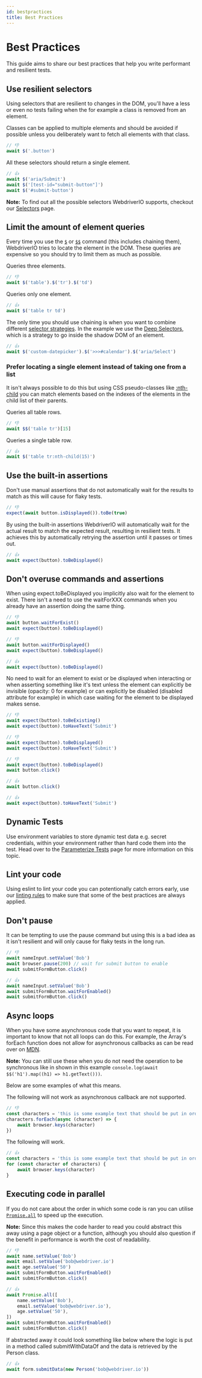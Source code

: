 ```yaml
---
id: bestpractices
title: Best Practices
---
```


# Best Practices

This guide aims to share our best practices that help you write performant and resilient tests.

## Use resilient selectors

Using selectors that are resilient to changes in the DOM, you'll have a less or even no tests failing when the for example a class is removed from an element.

Classes can be applied to multiple elements and should be avoided if possible unless you deliberately want to fetch all elements with that class.

```js
// 👎
await $('.button')
```

All these selectors should return a single element.

```js
// 👍
await $('aria/Submit')
await $('[test-id="submit-button"]')
await $('#submit-button')
```

__Note:__ To find out all the possible selectors WebdriverIO supports, checkout our [Selectors](./Selectors.md) page.

## Limit the amount of element queries

Every time you use the [`$`](https://webdriver.io/docs/api/browser/$) or [`$$`](https://webdriver.io/docs/api/browser/$$) command (this includes chaining them), WebdriverIO tries to locate the element in the DOM. These queries are expensive so you should try to limit them as much as possible.

Queries three elements.

```js
// 👎
await $('table').$('tr').$('td')
```

Queries only one element.

``` js
// 👍
await $('table tr td')
```

The only time you should use chaining is when you want to combine different [selector strategies](https://webdriver.io/docs/selectors/#custom-selector-strategies).
In the example we use the [Deep Selectors](https://webdriver.io/docs/selectors#deep-selectors), which is a strategy to go inside the shadow DOM of an element.

``` js
// 👍
await $('custom-datepicker').$('>>>#calendar').$('aria/Select')
```

### Prefer locating a single element instead of taking one from a list

It isn't always possible to do this but using CSS pseudo-classes like [:nth-child](https://developer.mozilla.org/en-US/docs/Web/CSS/:nth-child) you can match elements based on the indexes of the elements in the child list of their parents.

Queries all table rows.

```js
// 👎
await $$('table tr')[15]
```

Queries a single table row.

```js
// 👍
await $('table tr:nth-child(15)')
```

## Use the built-in assertions

Don't use manual assertions that do not automatically wait for the results to match as this will cause for flaky tests.

```js
// 👎
expect(await button.isDisplayed()).toBe(true)
```

By using the built-in assertions WebdriverIO will automatically wait for the actual result to match the expected result, resulting in resilient tests.
It achieves this by automatically retrying the assertion until it passes or times out.

```js
// 👍
await expect(button).toBeDisplayed()
```

## Don't overuse commands and assertions

When using expect.toBeDisplayed you implicitly also wait for the element to exist. There isn't a need to use the waitForXXX commands when you already have an assertion doing the same thing.

```js
// 👎
await button.waitForExist()
await expect(button).toBeDisplayed()

// 👎
await button.waitForDisplayed()
await expect(button).toBeDisplayed()

// 👍
await expect(button).toBeDisplayed()
```

No need to wait for an element to exist or be displayed when interacting or when asserting something like it's text unless the element can explicitly be invisible (opacity: 0 for example) or can explicitly be disabled (disabled attribute for example) in which case waiting for the element to be displayed makes sense.

```js
// 👎
await expect(button).toBeExisting()
await expect(button).toHaveText('Submit')

// 👎
await expect(button).toBeDisplayed()
await expect(button).toHaveText('Submit')

// 👎
await expect(button).toBeDisplayed()
await button.click()
```

```js
// 👍
await button.click()

// 👍
await expect(button).toHaveText('Submit')
```

## Dynamic Tests

Use environment variables to store dynamic test data e.g. secret credentials, within your environment rather than hard code them into the test. Head over to the [Parameterize Tests](parameterize-tests) page for more information on this topic.

## Lint your code

Using eslint to lint your code you can potentionally catch errors early, use our [linting rules](https://www.npmjs.com/package/eslint-plugin-wdio) to make sure that some of the best practices are always applied.

## Don't pause

It can be tempting to use the pause command but using this is a bad idea as it isn't resilient and will only cause for flaky tests in the long run.

```js
// 👎
await nameInput.setValue('Bob')
await browser.pause(200) // wait for submit button to enable
await submitFormButton.click()

// 👍
await nameInput.setValue('Bob')
await submitFormButton.waitForEnabled()
await submitFormButton.click()
```

## Async loops

When you have some asynchronous code that you want to repeat, it is important to know that not all loops can do this.
For example, the Array's forEach function does not allow for asynchronous callbacks as can be read over on [MDN](https://developer.mozilla.org/en-US/docs/Web/JavaScript/Reference/Global_Objects/Array/forEach).

__Note:__ You can still use these when you do not need the operation to be synchronous like in shown in this example `console.log(await $$('h1').map((h1) => h1.getText()))`.

Below are some examples of what this means.

The following will not work as asynchronous callback are not supported.

```js
// 👎
const characters = 'this is some example text that should be put in order'
characters.forEach(async (character) => {
    await browser.keys(character)
})
```

The following will work.

```js
// 👍
const characters = 'this is some example text that should be put in order'
for (const character of characters) {
    await browser.keys(character)
}
```

## Executing code in parallel

If you do not care about the order in which some code is ran you can utilise [`Promise.all`](https://developer.mozilla.org/en-US/docs/Web/JavaScript/Reference/Global_Objects/Promise/all) to speed up the execution.

__Note:__ Since this makes the code harder to read you could abstract this away using a page object or a function, although you should also question if the benefit in performance is worth the cost of readability.

```js
// 👎
await name.setValue('Bob')
await email.setValue('bob@webdriver.io')
await age.setValue('50')
await submitFormButton.waitForEnabled()
await submitFormButton.click()

// 👍
await Promise.all([
    name.setValue('Bob'),
    email.setValue('bob@webdriver.io'),
    age.setValue('50'),
])
await submitFormButton.waitForEnabled()
await submitFormButton.click()
```

If abstracted away it could look something like below where the logic is put in a method called submitWithDataOf and the data is retrieved by the Person class.

```js
// 👍
await form.submitData(new Person('bob@webdriver.io'))
```
